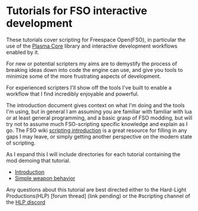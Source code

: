 # Tutorials for FSO interactive development

These tutorials cover scripting for Freespace Open(FSO), in particular the use of the [Plasma Core](https://github.com/FSO-Scripters/fso-scripts/blob/master/plasma_core) library and interactive development workflows enabled by it. 

For new or potential scripters my aims are to demystify the process of breaking ideas down into code the engine can use, and give you tools to minimize some of the more frustrating aspects of development.

For experienced scripters I'll show off the tools I've built to enable a workflow that I find incredibly enjoyable and powerful.

The introduction document gives context on what I'm doing and the tools I'm using, but in general I am assuming you are familiar with  familiar with lua or at least general programming, and a basic grasp of FSO modding, but will try not to assume much FSO-scripting specific knowledge and explain as I go. The FSO wiki [scripting introduction](https://wiki.hard-light.net/index.php/FS2_Open_Lua_Scripting) is a great resource for filling in any gaps I may leave, or simply getting another perspective on the modern state of scripting.

As I expand this I will include directories for each tutorial containing the mod demoing that tutorial.

* [Introduction](00_intro.md)
* [Simple weapon behavior](01_new_weapon_behavior.md)

Any questions about this tutorial are best directed either to the Hard-Light Productions(HLP) [forum thread] (link pending) or the #scripting channel of the [HLP discord](https://discord.gg/QFdueKEYrN)